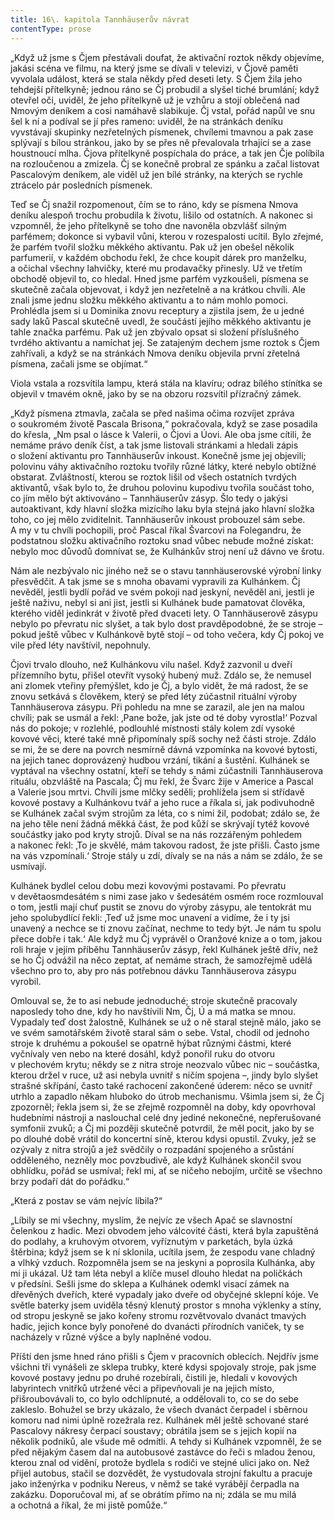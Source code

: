 ```yaml
---
title: 16\. kapitola Tannhäuserův návrat
contentType: prose
---
```


<section>

„Když už jsme s Čjem přestávali doufat, že aktivační roztok někdy objevíme, jakási scéna ve filmu, na který jsme se dívali v televizi, v Čjově paměti vyvolala událost, která se stala někdy před deseti lety. S Čjem žila jeho tehdejší přítelkyně; jednou ráno se Čj probudil a slyšel tiché brumlání; když otevřel oči, uviděl, že jeho přítelkyně už je vzhůru a stojí oblečená nad Nmovým deníkem a cosi namáhavě slabikuje. Čj vstal, pořád napůl ve snu šel k ní a podíval se jí přes rameno: uviděl, že na stránkách deníku vyvstávají skupinky nezřetelných písmenek, chvílemi tmavnou a pak zase splývají s bílou stránkou, jako by se přes ně převalovala trhající se a zase houstnoucí mlha. Čjova přítelkyně pospíchala do práce, a tak jen Čje políbila na rozloučenou a zmizela. Čj se konečně probral ze spánku a začal listovat Pascalovým deníkem, ale viděl už jen bílé stránky, na kterých se rychle ztrácelo pár posledních písmenek.

Teď se Čj snažil rozpomenout, čím se to ráno, kdy se písmena Nmova deníku alespoň trochu probudila k životu, lišilo od ostatních. A nakonec si vzpomněl, že jeho přítelkyně se toho dne navoněla obzvlášť silným parfémem; dokonce si vybavil vůni, kterou v rozespalosti ucítil. Bylo zřejmé, že parfém tvořil složku měkkého aktivantu. Pak už jen obešel několik parfumerií, v každém obchodu řekl, že chce koupit dárek pro manželku, a očichal všechny lahvičky, které mu prodavačky přinesly. Už ve třetím obchodě objevil to, co hledal. Hned jsme parfém vyzkoušeli, písmena se skutečně začala objevovat, i když jen nezřetelně a na krátkou chvíli. Ale znali jsme jednu složku měkkého aktivantu a to nám mohlo pomoci. Prohlédla jsem si u Dominika znovu receptury a zjistila jsem, že u jedné sady laků Pascal skutečně uvedl, že součástí jejího měkkého aktivantu je tahle značka parfému. Pak už jen zbývalo opsat si složení příslušného tvrdého aktivantu a namíchat jej. Se zatajeným dechem jsme roztok s Čjem zahřívali, a když se na stránkách Nmova deníku objevila první zřetelná písmena, začali jsme se objímat.“

Viola vstala a rozsvítila lampu, která stála na klavíru; odraz bílého stínítka se objevil v tmavém okně, jako by se na obzoru rozsvítil přízračný zámek.

„Když písmena ztmavla, začala se před našima očima rozvíjet zpráva o soukromém životě Pascala Brisona,“ pokračovala, když se zase posadila do křesla, „Nm psal o lásce k Valerii, o Čjovi a Úovi. Ale oba jsme cítili, že nemáme právo deník číst, a tak jsme listovali stránkami a hledali zápis o složení aktivantu pro Tannhäuserův inkoust. Konečně jsme jej objevili; polovinu váhy aktivačního roztoku tvořily různé látky, které nebylo obtížné obstarat. Zvláštností, kterou se roztok lišil od všech ostatních tvrdých aktivantů, však bylo to, že druhou polovinu kupodivu tvořila součást toho, co jím mělo být aktivováno – Tannhäuserův zásyp. Šlo tedy o jakýsi autoaktivant, kdy hlavní složka mizícího laku byla stejná jako hlavní složka toho, co jej mělo zviditelnit. Tannhäuserův inkoust probouzel sám sebe. A my v tu chvíli pochopili, proč Pascal říkal Švarcovi na Folegandru, že podstatnou složku aktivačního roztoku snad vůbec nebude možné získat: nebylo moc důvodů domnívat se, že Kulhánkův stroj není už dávno ve šrotu.

Nám ale nezbývalo nic jiného než se o stavu tannhäuserovské výrobní linky přesvědčit. A tak jsme se s mnoha obavami vypravili za Kulhánkem. Čj nevěděl, jestli bydlí pořád ve svém pokoji nad jeskyní, nevěděl ani, jestli je ještě naživu, nebyl si ani jist, jestli si Kulhánek bude pamatovat člověka, kterého viděl jedinkrát v životě před dvaceti lety. O Tannhäuserově zásypu nebylo po převratu nic slyšet, a tak bylo dost pravděpodobné, že se stroje – pokud ještě vůbec v Kulhánkově bytě stojí – od toho večera, kdy Čj pokoj ve vile před léty navštívil, nepohnuly.

Čjovi trvalo dlouho, než Kulhánkovu vilu našel. Když zazvonil u dveří přízemního bytu, přišel otevřít vysoký hubený muž. Zdálo se, že nemusel ani zlomek vteřiny přemýšlet, kdo je Čj, a bylo vidět, že má radost, že se znovu setkává s člověkem, který se před léty zúčastnil rituální výroby Tannhäuserova zásypu. Při pohledu na mne se zarazil, ale jen na malou chvíli; pak se usmál a řekl: ‚Pane bože, jak jste od té doby vyrostla!‘ Pozval nás do pokoje; v rozlehlé, podlouhlé místnosti stály kolem zdí vysoké kovové věci, které také mně připomínaly spíš sochy než části stroje. Zdálo se mi, že se dere na povrch nesmírně dávná vzpomínka na kovové bytosti, na jejich tanec doprovázený hudbou vrzání, tikání a šustění. Kulhánek se vyptával na všechny ostatní, kteří se tehdy s námi zúčastnili Tannhäuserova rituálu, obzvláště na Pascala; Čj mu řekl, že Švarc žije v Americe a Pascal a Valerie jsou mrtvi. Chvíli jsme mlčky seděli; prohlížela jsem si střídavě kovové postavy a Kulhánkovu tvář a jeho ruce a říkala si, jak podivuhodně se Kulhánek začal svým strojům za léta, co s nimi žil, podobat; zdálo se, že na jeho těle není žádná měkká část, že pod kůží se skrývají tytéž kovové součástky jako pod kryty strojů. Díval se na nás rozzářeným pohledem a nakonec řekl: ‚To je skvělé, mám takovou radost, že jste přišli. Často jsme na vás vzpomínali.‘ Stroje stály u zdí, dívaly se na nás a nám se zdálo, že se usmívají.

Kulhánek bydlel celou dobu mezi kovovými postavami. Po převratu v devětaosmdesátém s nimi zase jako v šedesátém osmém roce rozmlouval o tom, jestli mají chuť pustit se znovu do výroby zásypu, ale tentokrát mu jeho spolubydlící řekli: ‚Teď už jsme moc unavení a vidíme, že i ty jsi unavený a nechce se ti znovu začínat, nechme to tedy být. Je nám tu spolu přece dobře i tak.‘ Ale když mu Čj vyprávěl o Oranžové knize a o tom, jakou roli hraje v jejím příběhu Tannhäuserův zásyp, řekl Kulhánek ještě dřív, než se ho Čj odvážil na něco zeptat, ať nemáme strach, že samozřejmě udělá všechno pro to, aby pro nás potřebnou dávku Tannhäuserova zásypu vyrobil.

Omlouval se, že to asi nebude jednoduché; stroje skutečně pracovaly naposledy toho dne, kdy ho navštívili Nm, Čj, Ú a má matka se mnou. Vypadaly teď dost žalostně, Kulhánek se už o ně staral stejně málo, jako se ve svém samotářském životě staral sám o sebe. Vstal, chodil od jednoho stroje k druhému a pokoušel se opatrně hýbat různými částmi, které vyčnívaly ven nebo na které dosáhl, když ponořil ruku do otvoru v plechovém krytu; někdy se z nitra stroje neozvalo vůbec nic – součástka, kterou držel v ruce, už asi nebyla uvnitř s ničím spojena –, jindy bylo slyšet strašné skřípání, často také rachocení zakončené úderem: něco se uvnitř utrhlo a zapadlo někam hluboko do útrob mechanismu. Všimla jsem si, že Čj zpozorněl; řekla jsem si, že se zřejmě rozpomněl na doby, kdy opovrhoval hudebními nástroji a naslouchal celé dny jediné nekonečné, nepřerušované symfonii zvuků; a Čj mi později skutečně potvrdil, že měl pocit, jako by se po dlouhé době vrátil do koncertní síně, kterou kdysi opustil. Zvuky, jež se ozývaly z nitra strojů a jež svědčily o rozpadání spojeného a srůstání odděleného, nezněly moc povzbudivě, ale když Kulhánek skončil svou obhlídku, pořád se usmíval; řekl mi, ať se ničeho nebojím, určitě se všechno brzy podaří dát do pořádku.“

„Která z postav se vám nejvíc líbila?“

„Líbily se mi všechny, myslím, že nejvíc ze všech Apač se slavnostní čelenkou z hadic. Mezi obvodem jeho válcovité části, která byla zapuštěná do podlahy, a kruhovým otvorem, vyříznutým v parketách, byla úzká štěrbina; když jsem se k ní sklonila, ucítila jsem, že zespodu vane chladný a vlhký vzduch. Rozpomněla jsem se na jeskyni a poprosila Kulhánka, aby mi ji ukázal. Už tam léta nebyl a klíče musel dlouho hledat na poličkách v předsíni. Sešli jsme do sklepa a Kulhánek odemkl visací zámek na dřevěných dveřích, které vypadaly jako dveře od obyčejné sklepní kóje. Ve světle baterky jsem uviděla těsný klenutý prostor s mnoha výklenky a stíny, od stropu jeskyně se jako kořeny stromu rozvětvovalo dvanáct tmavých hadic, jejich konce byly ponořené do dvanácti přírodních vaniček, ty se nacházely v různé výšce a byly naplněné vodou.

Příští den jsme hned ráno přišli s Čjem v pracovních oblecích. Nejdřív jsme všichni tři vynášeli ze sklepa trubky, které kdysi spojovaly stroje, pak jsme kovové postavy jednu po druhé rozebírali, čistili je, hledali v kovových labyrintech vnitřků utržené věci a připevňovali je na jejich místo, přišroubovávali to, co bylo odchlípnuté, a oddělovali to, co se do sebe zakleslo. Bohužel se brzy ukázalo, že všech dvanáct čerpadel i sběrnou komoru nad nimi úplně rozežrala rez. Kulhánek měl ještě schované staré Pascalovy nákresy čerpací soustavy; obrátila jsem se s jejich kopií na několik podniků, ale všude mě odmítli. A tehdy si Kulhánek vzpomněl, že se před nějakým časem dal na autobusové zastávce do řeči s mladou ženou, kterou znal od vidění, protože bydlela s rodiči ve stejné ulici jako on. Než přijel autobus, stačil se dozvědět, že vystudovala strojní fakultu a pracuje jako inženýrka v podniku Nereus, v němž se také vyrábějí čerpadla na zakázku. Doporučoval mi, ať se obrátím přímo na ni; zdála se mu milá a ochotná a říkal, že mi jistě pomůže.“

</section>
